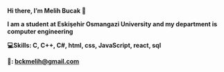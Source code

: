 <b> Hi there, I’m Melih Bucak 👋 

I am a student at Eskişehir Osmangazi University and my department is computer engineering

💻Skills: C, C++, C#, html, css, JavaScript, react, sql
  

📧: bckmelih@gmail.com

<!---
melihbucak/melihbucak is a ✨ special ✨ repository because its `README.md` (this file) appears on your GitHub profile.
You can click the Preview link to take a look at your changes.
--->
